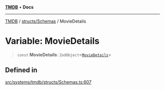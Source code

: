 [**TMDB**](../../../README.md) • **Docs**

***

[TMDB](../../../README.md) / [structs/Schemas](../README.md) / MovieDetails

# Variable: MovieDetails

> `const` **MovieDetails**: `ZodObject`\<[`MovieDetails`](../type-aliases/MovieDetails.md)\>

## Defined in

[src/systems/tmdb/structs/Schemas.ts:607](https://github.com/Norviah/media-hub/blob/e3dc67aa1738d9ad44e6a4419ef7e26de86e1452/src/systems/tmdb/structs/Schemas.ts#L607)
